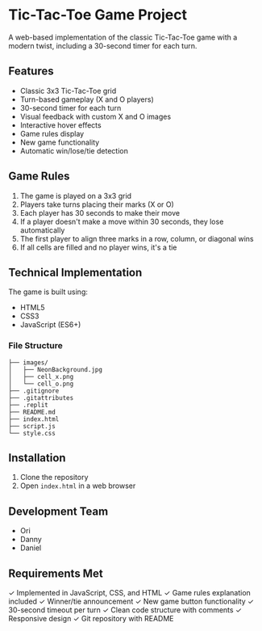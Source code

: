 # Tic-Tac-Toe Game Project

A web-based implementation of the classic Tic-Tac-Toe game with a modern twist, including a 30-second timer for each turn.

## Features

- Classic 3x3 Tic-Tac-Toe grid
- Turn-based gameplay (X and O players)
- 30-second timer for each turn
- Visual feedback with custom X and O images
- Interactive hover effects
- Game rules display
- New game functionality
- Automatic win/lose/tie detection

## Game Rules

1. The game is played on a 3x3 grid
2. Players take turns placing their marks (X or O)
3. Each player has 30 seconds to make their move
4. If a player doesn't make a move within 30 seconds, they lose automatically
5. The first player to align three marks in a row, column, or diagonal wins
6. If all cells are filled and no player wins, it's a tie

## Technical Implementation

The game is built using:
- HTML5
- CSS3
- JavaScript (ES6+)

### File Structure
```
├── images/
│   ├── NeonBackground.jpg
│   ├── cell_x.png
│   └── cell_o.png
├── .gitignore
├── .gitattributes
├── .replit
├── README.md
├── index.html
├── script.js
└── style.css
```

## Installation

1. Clone the repository
2. Open `index.html` in a web browser

## Development Team

- Ori
- Danny
- Daniel

## Requirements Met

✓ Implemented in JavaScript, CSS, and HTML
✓ Game rules explanation included
✓ Winner/tie announcement
✓ New game button functionality
✓ 30-second timeout per turn
✓ Clean code structure with comments
✓ Responsive design
✓ Git repository with README
